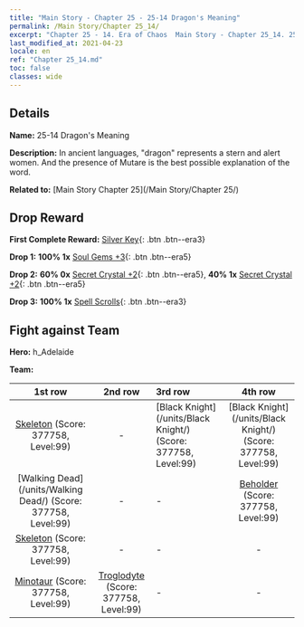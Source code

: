 ```yaml
---
title: "Main Story - Chapter 25 - 25-14 Dragon's Meaning"
permalink: /Main Story/Chapter 25_14/
excerpt: "Chapter 25 - 14. Era of Chaos  Main Story - Chapter 25_14. 25-14 Dragon's Meaning"
last_modified_at: 2021-04-23
locale: en
ref: "Chapter 25_14.md"
toc: false
classes: wide
---
```


## Details

 **Name:** 25-14 Dragon's Meaning

 **Description:** In ancient languages, \"dragon\" represents a stern and alert women. And the presence of Mutare is the best possible explanation of the word.

 **Related to:** [Main Story Chapter 25](/Main Story/Chapter 25/)

## Drop Reward

 **First Complete Reward:** [Silver Key](/Items/con_693/){: .btn .btn--era3}

 **Drop 1:** **100% 1x** [Soul Gems +3](/Items/mat_86/){: .btn .btn--era5}

 **Drop 2:** **60% 0x** [Secret Crystal +2](/Items/mat_80/){: .btn .btn--era5}, **40% 1x** [Secret Crystal +2](/Items/mat_80/){: .btn .btn--era5}

 **Drop 3:** **100% 1x** [Spell Scrolls](/Items/con_694/){: .btn .btn--era3}


## Fight against Team
 **Hero:** h_Adelaide

 **Team:**


  | 1st row | 2nd row | 3rd row | 4th row |
  |:----:|:----:|:----|:----:|
  | [Skeleton](/units/Skeleton/) (Score: 377758, Level:99)  | - | [Black Knight](/units/Black Knight/) (Score: 377758, Level:99)  | [Black Knight](/units/Black Knight/) (Score: 377758, Level:99)  |
  | [Walking Dead](/units/Walking Dead/) (Score: 377758, Level:99)  | - | - | [Beholder](/units/Beholder/) (Score: 377758, Level:99)  |
  | [Skeleton](/units/Skeleton/) (Score: 377758, Level:99)  | - | - | - |
  | [Minotaur](/units/Minotaur/) (Score: 377758, Level:99)  | [Troglodyte](/units/Troglodyte/) (Score: 377758, Level:99)  | - | - |


